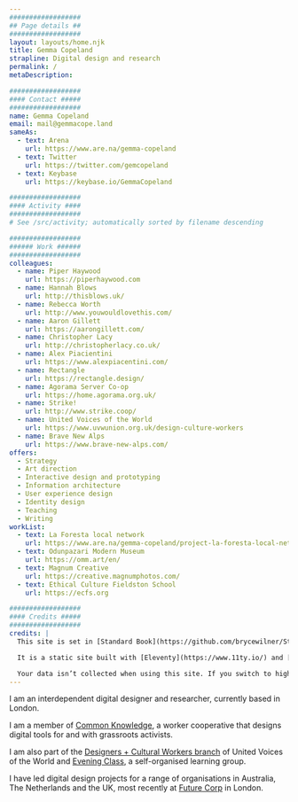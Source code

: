 ```yaml
---
##################
## Page details ##
##################
layout: layouts/home.njk
title: Gemma Copeland
strapline: Digital design and research
permalink: /
metaDescription:

##################
#### Contact #####
##################
name: Gemma Copeland
email: mail@gemmacope.land
sameAs:
  - text: Arena
    url: https://www.are.na/gemma-copeland
  - text: Twitter
    url: https://twitter.com/gemcopeland
  - text: Keybase
    url: https://keybase.io/GemmaCopeland

##################
#### Activity ####
##################
# See /src/activity; automatically sorted by filename descending

##################
###### Work ######
##################
colleagues:
  - name: Piper Haywood
    url: https://piperhaywood.com
  - name: Hannah Blows
    url: http://thisblows.uk/
  - name: Rebecca Worth
    url: http://www.youwouldlovethis.com/
  - name: Aaron Gillett
    url: https://aarongillett.com/
  - name: Christopher Lacy
    url: http://christopherlacy.co.uk/
  - name: Alex Piacientini
    url: https://www.alexpiacentini.com/
  - name: Rectangle
    url: https://rectangle.design/
  - name: Agorama Server Co-op
    url: https://home.agorama.org.uk/
  - name: Strike!
    url: http://www.strike.coop/
  - name: United Voices of the World
    url: https://www.uvwunion.org.uk/design-culture-workers
  - name: Brave New Alps
    url: https://www.brave-new-alps.com/
offers:
  - Strategy
  - Art direction
  - Interactive design and prototyping
  - Information architecture
  - User experience design
  - Identity design
  - Teaching
  - Writing
workList:
  - text: La Foresta local network
    url: https://www.are.na/gemma-copeland/project-la-foresta-local-network
  - text: Odunpazari Modern Museum
    url: https://omm.art/en/
  - text: Magnum Creative
    url: https://creative.magnumphotos.com/
  - text: Ethical Culture Fieldston School
    url: https://ecfs.org

##################
#### Credits #####
##################
credits: |
  This site is set in [Standard Book](https://github.com/brycewilner/Standard) by Bryce Wilner. Thank you!

  It is a static site built with [Eleventy](https://www.11ty.io/) and [Arena](https://www.are.na/) by Piper Haywood. If you’re interested, you can check out the [Github repo](https://github.com/GemCopeland/personal-website). Unless otherwise stated, all of the content on this website is subject to a [Creative Commons BY-NC-SA 4.0](https://creativecommons.org/licenses/by-nc-sa/4.0/) license.

  Your data isn’t collected when using this site. If you switch to high contrast mode, the site sets up a cookie to remember your preference, which will expire in one year.
---
```


I am an interdependent digital designer and researcher, currently based in London.

I am a member of [Common Knowledge](http://commonknowledge.coop), a worker cooperative that designs digital tools for and with grassroots activists.

I am also part of the [Designers + Cultural Workers branch](https://twitter.com/UVW_DCW) of United Voices of the World and [Evening Class](https://evening-class.org/), a self-organised learning group.

I have led digital design projects for a range of organisations in Australia, The Netherlands and the UK, most recently at [Future Corp](https://futurecorp.london/) in London.
